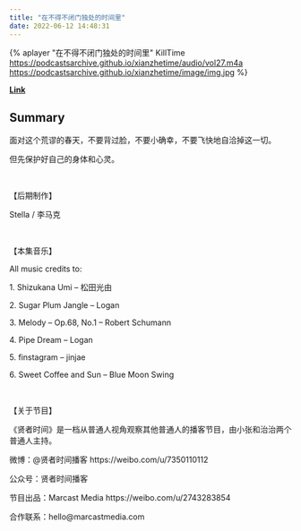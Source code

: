 ```yaml
---
title: "在不得不闭门独处的时间里"
date: 2022-06-12 14:48:31
---
```


{% aplayer "在不得不闭门独处的时间里" KillTime  https://podcastsarchive.github.io/xianzhetime/audio/vol27.m4a https://podcastsarchive.github.io/xianzhetime/image/img.jpg %}

**[Link](https://www.xiaoyuzhoufm.com/episode/6261817872f4ab83d3251edf)**

## Summary
<p >面对这个荒谬的春天，不要背过脸，不要小确幸，不要飞快地自洽掉这一切。</p><p >但先保护好自己的身体和心灵。</p><span><br /></span><p >【后期制作】</p><p >Stella / 李马克</p><span><br /></span><p >【本集音乐】</p><p >All music credits to:</p><p >1. Shizukana Umi – 松田光由</p><p >2. Sugar Plum Jangle – Logan</p><p >3. Melody – Op.68, No.1 – Robert Schumann</p><p >4. Pipe Dream – Logan</p><p >5. finstagram – jinjae</p><p >6. Sweet Coffee and Sun – Blue Moon Swing</p><span><br /></span><p >【关于节目】</p><p >《贤者时间》是一档从普通人视角观察其他普通人的播客节目，由小张和治治两个普通人主持。</p><p >微博：@贤者时间播客 https://weibo.com/u/7350110112</p><p >公众号：贤者时间播客</p><p >节目出品：Marcast Media https://weibo.com/u/2743283854</p><p >合作联系：hello@marcastmedia.com</p><span><br /></span><br />
    